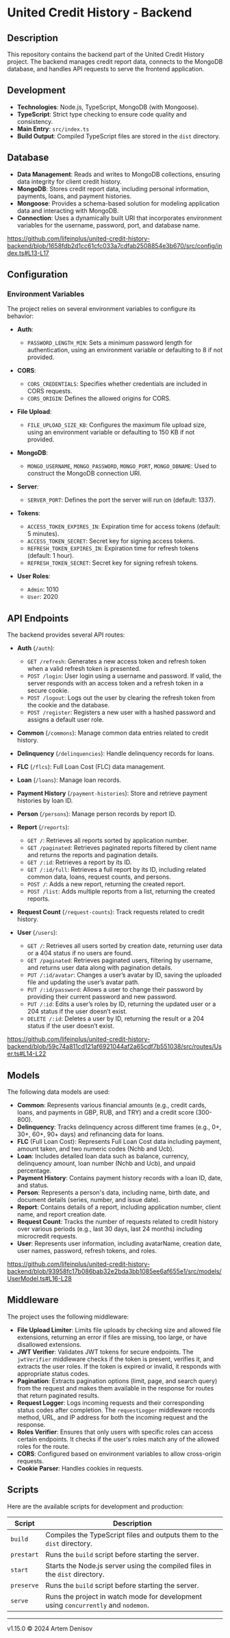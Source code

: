 # United Credit History - Backend

## Description

This repository contains the backend part of the United Credit History project. The backend manages credit report data, connects to the MongoDB database, and handles API requests to serve the frontend application.

## Development

-   **Technologies**: Node.js, TypeScript, MongoDB (with Mongoose).
-   **TypeScript**: Strict type checking to ensure code quality and consistency.
-   **Main Entry**: `src/index.ts`
-   **Build Output**: Compiled TypeScript files are stored in the `dist` directory.

## Database

-   **Data Management**: Reads and writes to MongoDB collections, ensuring data integrity for client credit history.
-   **MongoDB**: Stores credit report data, including personal information, payments, loans, and payment histories.
-   **Mongoose**: Provides a schema-based solution for modeling application data and interacting with MongoDB.
-   **Connection**: Uses a dynamically built URI that incorporates environment variables for the username, password, port, and database name.

https://github.com/lifeinplus/united-credit-history-backend/blob/1658fdb2d1cc61cfc033a7cdfab2508854e3b670/src/config/index.ts#L13-L17

## Configuration

### Environment Variables

The project relies on several environment variables to configure its behavior:

-   **Auth**:

    -   `PASSWORD_LENGTH_MIN`: Sets a minimum password length for authentication, using an environment variable or defaulting to 8 if not provided.

-   **CORS**:

    -   `CORS_CREDENTIALS`: Specifies whether credentials are included in CORS requests.
    -   `CORS_ORIGIN`: Defines the allowed origins for CORS.

-   **File Upload**:

    -   `FILE_UPLOAD_SIZE_KB`: Configures the maximum file upload size, using an environment variable or defaulting to 150 KB if not provided.

-   **MongoDB**:

    -   `MONGO_USERNAME`, `MONGO_PASSWORD`, `MONGO_PORT`, `MONGO_DBNAME`: Used to construct the MongoDB connection URI.

-   **Server**:

    -   `SERVER_PORT`: Defines the port the server will run on (default: 1337).

-   **Tokens**:

    -   `ACCESS_TOKEN_EXPIRES_IN`: Expiration time for access tokens (default: 5 minutes).
    -   `ACCESS_TOKEN_SECRET`: Secret key for signing access tokens.
    -   `REFRESH_TOKEN_EXPIRES_IN`: Expiration time for refresh tokens (default: 1 hour).
    -   `REFRESH_TOKEN_SECRET`: Secret key for signing refresh tokens.

-   **User Roles**:
    -   `Admin`: 1010
    -   `User`: 2020

## API Endpoints

The backend provides several API routes:

-   **Auth** (`/auth`):

    -   `GET /refresh`: Generates a new access token and refresh token when a valid refresh token is presented.
    -   `POST /login`: User login using a username and password. If valid, the server responds with an access token and a refresh token in a secure cookie.
    -   `POST /logout`: Logs out the user by clearing the refresh token from the cookie and the database.
    -   `POST /register`: Registers a new user with a hashed password and assigns a default user role.

-   **Common** (`/commons`): Manage common data entries related to credit history.
-   **Delinquency** (`/delinquencies`): Handle delinquency records for loans.
-   **FLC** (`/flcs`): Full Loan Cost (FLC) data management.
-   **Loan** (`/loans`): Manage loan records.
-   **Payment History** (`/payment-histories`): Store and retrieve payment histories by loan ID.
-   **Person** (`/persons`): Manage person records by report ID.

-   **Report** (`/reports`):

    -   `GET /`: Retrieves all reports sorted by application number.
    -   `GET /paginated`: Retrieves paginated reports filtered by client name and returns the reports and pagination details.
    -   `GET /:id`: Retrieves a report by its ID.
    -   `GET /:id/full`: Retrieves a full report by its ID, including related common data, loans, request counts, and persons.
    -   `POST /`: Adds a new report, returning the created report.
    -   `POST /list`: Adds multiple reports from a list, returning the created reports.

-   **Request Count** (`/request-counts`): Track requests related to credit history.

-   **User** (`/users`):

    -   `GET /`: Retrieves all users sorted by creation date, returning user data or a 404 status if no users are found.
    -   `GET /paginated`: Retrieves paginated users, filtering by username, and returns user data along with pagination details.
    -   `PUT /:id/avatar`: Changes a user’s avatar by ID, saving the uploaded file and updating the user’s avatar path.
    -   `PUT /:id/password`: Allows a user to change their password by providing their current password and new password.
    -   `PUT /:id`: Edits a user’s roles by ID, returning the updated user or a 204 status if the user doesn’t exist.
    -   `DELETE /:id`: Deletes a user by ID, returning the result or a 204 status if the user doesn’t exist.

https://github.com/lifeinplus/united-credit-history-backend/blob/59c74a811cd121af6921044af2a65cdf7b551038/src/routes/User.ts#L14-L22

## Models

The following data models are used:

-   **Common**: Represents various financial amounts (e.g., credit cards, loans, and payments in GBP, RUB, and TRY) and a credit score (300-800).
-   **Delinquency**: Tracks delinquency across different time frames (e.g., 0+, 30+, 60+, 90+ days) and refinancing data for loans.
-   **FLC** (Full Loan Cost): Represents Full Loan Cost data including payment, amount taken, and two numeric codes (Nchb and Ucb).
-   **Loan**: Includes detailed loan data such as balance, currency, delinquency amount, loan number (Nchb and Ucb), and unpaid percentage.
-   **Payment History**: Contains payment history records with a loan ID, date, and status.
-   **Person**: Represents a person's data, including name, birth date, and document details (series, number, and issue date).
-   **Report**: Contains details of a report, including application number, client name, and report creation date.
-   **Request Count**: Tracks the number of requests related to credit history over various periods (e.g., last 30 days, last 24 months) including microcredit requests.
-   **User**: Represents user information, including avatarName, creation date, user names, password, refresh tokens, and roles.

https://github.com/lifeinplus/united-credit-history-backend/blob/93958fc17b086bab32e2bda3bb1085ee6af655e1/src/models/UserModel.ts#L16-L28

## Middleware

The project uses the following middleware:

-   **File Upload Limiter**: Limits file uploads by checking size and allowed file extensions, returning an error if files are missing, too large, or have disallowed extensions.
-   **JWT Verifier**: Validates JWT tokens for secure endpoints. The `jwtVerifier` middleware checks if the token is present, verifies it, and extracts the user roles. If the token is expired or invalid, it responds with appropriate status codes.
-   **Pagination**: Extracts pagination options (limit, page, and search query) from the request and makes them available in the response for routes that return paginated results.
-   **Request Logger**: Logs incoming requests and their corresponding status codes after completion. The `requestLogger` middleware records method, URL, and IP address for both the incoming request and the response.
-   **Roles Verifier**: Ensures that only users with specific roles can access certain endpoints. It checks if the user's roles match any of the allowed roles for the route.
-   **CORS**: Configured based on environment variables to allow cross-origin requests.
-   **Cookie Parser**: Handles cookies in requests.

## Scripts

Here are the available scripts for development and production:

| Script     | Description                                                                        |
| ---------- | ---------------------------------------------------------------------------------- |
| `build`    | Compiles the TypeScript files and outputs them to the `dist` directory.            |
| `prestart` | Runs the `build` script before starting the server.                                |
| `start`    | Starts the Node.js server using the compiled files in the `dist` directory.        |
| `preserve` | Runs the `build` script before starting the server.                                |
| `serve`    | Runs the project in watch mode for development using `concurrently` and `nodemon`. |

---

v1.15.0 © 2024 Artem Denisov
